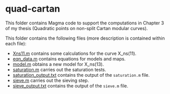 # quad-cartan
This folder contains Magma code to support the computations in Chapter 3 of my thesis (Quadratic points on non-split Cartan modular curves).

This folder contains the following files (more description is contained within each file):

- [Xns11.m](Xns11.m) contains some calculations for the curve X_ns(11).
- [eqn_data.m](eqn_data.m) contains equations for models and maps.
- [model.m](model.m) obtains a new model for X_ns(13).
- [saturation.m](saturation.m) carries out the saturation tests.
- [saturation_output.txt](saturation.m) contains the output of the `saturation.m` file.
- [sieve.m](saturation.m) carries out the sieving step.
- [sieve_output.txt](saturation.m) contains the output of the `sieve.m` file.

